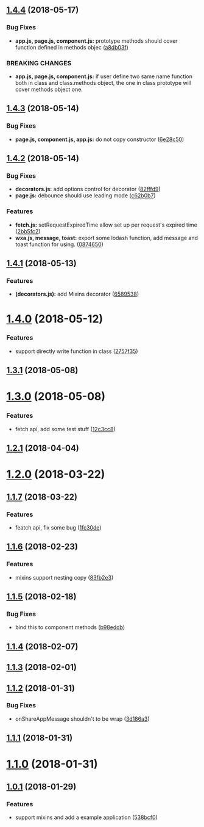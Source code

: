 <a name="1.4.4"></a>
## [1.4.4](https://github.com/Genuifx/wxa/compare/v1.4.3...v1.4.4) (2018-05-17)


### Bug Fixes

* **app.js, page.js, component.js:** prototype methods should cover function defined in methods objec ([a8db03f](https://github.com/Genuifx/wxa/commit/a8db03f))


### BREAKING CHANGES

* **app.js, page.js, component.js:** if user define two same name function both in class and class.methods object, the
one in class prototype will cover methods object one.



<a name="1.4.3"></a>
## [1.4.3](https://github.com/Genuifx/wxa/compare/v1.4.2...v1.4.3) (2018-05-14)


### Bug Fixes

* **page.js, component.js, app.js:** do not copy constructor ([6e28c50](https://github.com/Genuifx/wxa/commit/6e28c50))



<a name="1.4.2"></a>
## [1.4.2](https://github.com/Genuifx/wxa/compare/v1.4.1...v1.4.2) (2018-05-14)


### Bug Fixes

* **decorators.js:** add options control for decorator ([82fffd9](https://github.com/Genuifx/wxa/commit/82fffd9))
* **page.js:** debounce should use leading mode ([c62b0b7](https://github.com/Genuifx/wxa/commit/c62b0b7))


### Features

* **fetch.js:** setRequestExpiredTime allow set up per request's expired time ([2bb5fc2](https://github.com/Genuifx/wxa/commit/2bb5fc2))
* **wxa.js, message, toast:** export some lodash function, add message and toast function for using. ([0874650](https://github.com/Genuifx/wxa/commit/0874650))



<a name="1.4.1"></a>
## [1.4.1](https://github.com/Genuifx/wxa/compare/v1.4.0...v1.4.1) (2018-05-13)


### Features

* **(decorators.js):** add Mixins decorator ([6589538](https://github.com/Genuifx/wxa/commit/6589538))



<a name="1.4.0"></a>
# [1.4.0](https://github.com/Genuifx/wxa/compare/v1.3.1...v1.4.0) (2018-05-12)


### Features

* support directly write function in class ([2757f35](https://github.com/Genuifx/wxa/commit/2757f35))



<a name="1.3.1"></a>
## [1.3.1](https://github.com/Genuifx/wxa/compare/v1.3.0...v1.3.1) (2018-05-08)



<a name="1.3.0"></a>
# [1.3.0](https://github.com/Genuifx/wxa/compare/v1.2.1...v1.3.0) (2018-05-08)


### Features

* fetch api, add some test stuff ([12c3cc8](https://github.com/Genuifx/wxa/commit/12c3cc8))



<a name="1.2.1"></a>
## [1.2.1](https://github.com/Genuifx/wxa/compare/v1.2.0...v1.2.1) (2018-04-04)



<a name="1.2.0"></a>
# [1.2.0](https://github.com/Genuifx/wxa/compare/v1.1.7...v1.2.0) (2018-03-22)



<a name="1.1.7"></a>
## [1.1.7](https://github.com/Genuifx/wxa/compare/v1.1.6...v1.1.7) (2018-03-22)


### Features

* featch api, fix some bug ([1fc30de](https://github.com/Genuifx/wxa/commit/1fc30de))



<a name="1.1.6"></a>
## [1.1.6](https://github.com/Genuifx/wxa/compare/v1.1.5...v1.1.6) (2018-02-23)


### Features

* mixins support nesting copy ([83fb2e3](https://github.com/Genuifx/wxa/commit/83fb2e3))



<a name="1.1.5"></a>
## [1.1.5](https://github.com/Genuifx/wxa/compare/v1.1.4...v1.1.5) (2018-02-18)


### Bug Fixes

* bind this to component methods ([b98eddb](https://github.com/Genuifx/wxa/commit/b98eddb))



<a name="1.1.4"></a>
## [1.1.4](https://github.com/Genuifx/wxa/compare/v1.1.3...v1.1.4) (2018-02-07)



<a name="1.1.3"></a>
## [1.1.3](https://github.com/Genuifx/wxa/compare/v1.1.2...v1.1.3) (2018-02-01)



<a name="1.1.2"></a>
## [1.1.2](https://github.com/Genuifx/wxa/compare/v1.1.1...v1.1.2) (2018-01-31)


### Bug Fixes

* onShareAppMessage shouldn't to be wrap ([3d186a3](https://github.com/Genuifx/wxa/commit/3d186a3))



<a name="1.1.1"></a>
## [1.1.1](https://github.com/Genuifx/wxa/compare/v1.1.0...v1.1.1) (2018-01-31)



<a name="1.1.0"></a>
# [1.1.0](https://github.com/Genuifx/wxa/compare/v1.0.1...v1.1.0) (2018-01-31)



<a name="1.0.1"></a>
## [1.0.1](https://github.com/Genuifx/wxa/compare/538bcf0...v1.0.1) (2018-01-29)


### Features

* support mixins and add a example application ([538bcf0](https://github.com/Genuifx/wxa/commit/538bcf0))



